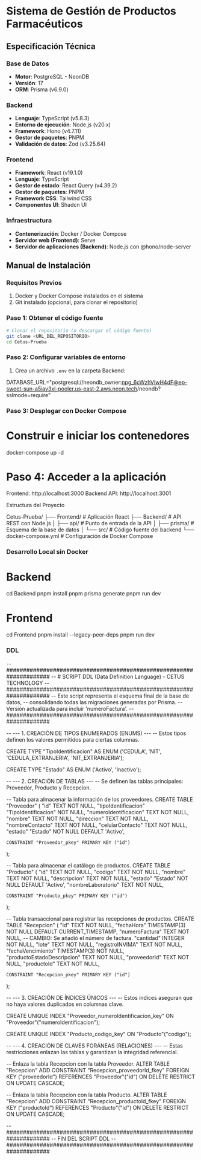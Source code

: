 # Sistema de Gestión de Productos Farmacéuticos

## Especificación Técnica

### Base de Datos
- **Motor**: PostgreSQL - NeonDB
- **Versión**: 17
- **ORM**: Prisma (v6.9.0)

### Backend
- **Lenguaje**: TypeScript (v5.8.3)
- **Entorno de ejecución**: Node.js (v20.x)
- **Framework**: Hono (v4.7.11)
- **Gestor de paquetes**: PNPM
- **Validación de datos**: Zod (v3.25.64)

### Frontend
- **Framework**: React (v19.1.0)
- **Lenguaje**: TypeScript
- **Gestor de estado**: React Query (v4.39.2)
- **Gestor de paquetes**: PNPM
- **Framework CSS**: Tailwind CSS
- **Componentes UI**: Shadcn UI

### Infraestructura
- **Contenerización**: Docker / Docker Compose
- **Servidor web (Frontend)**: Serve
- **Servidor de aplicaciones (Backend)**: Node.js con @hono/node-server

## Manual de Instalación

### Requisitos Previos
1. Docker y Docker Compose instalados en el sistema
2. Git instalado (opcional, para clonar el repositorio)

### Paso 1: Obtener el código fuente
```bash
# Clonar el repositorio (o descargar el código fuente)
git clone <URL_DEL_REPOSITORIO>
cd Cetus-Prueba
```

### Paso 2: Configurar variables de entorno
1. Crea un archivo `.env` en la carpeta Backend:

DATABASE_URL="postgresql://neondb_owner:npg_6cWzhVIwH4dF@ep-sweet-sun-a5iav3xl-pooler.us-east-2.aws.neon.tech/neondb?sslmode=require"


### Paso 3: Desplegar con Docker Compose


# Construir e iniciar los contenedores
docker-compose up -d

# Paso 4: Acceder a la aplicación


Frontend: http://localhost:3000
Backend API: http://localhost:3001


Estructura del Proyecto

Cetus-Prueba/
├── Frontend/           # Aplicación React
├── Backend/            # API REST con Node.js
│   ├── api/            # Punto de entrada de la API
│   ├── prisma/         # Esquema de la base de datos
│   └── src/            # Código fuente del backend
└── docker-compose.yml  # Configuración de Docker Compose


### Desarrollo Local sin Docker

# Backend

cd Backend
pnpm install
pnpm prisma generate
pnpm run dev


# Frontend
cd Frontend
pnpm install --legacy-peer-deps
pnpm run dev


### DDL
-- #####################################################################
-- # SCRIPT DDL (Data Definition Language) - CETUS TECHNOLOGY
-- #####################################################################
-- Este script representa el esquema final de la base de datos,
-- consolidando todas las migraciones generadas por Prisma.
-- Versión actualizada para incluir 'numeroFactura'.
-- #####################################################################


-- --- 1. CREACIÓN DE TIPOS ENUMERADOS (ENUMS) ---
-- Estos tipos definen los valores permitidos para ciertas columnas.

CREATE TYPE "TipoIdentificacion" AS ENUM ('CEDULA', 'NIT', 'CEDULA_EXTRANJERIA', 'NIT_EXTRANJERIA');

CREATE TYPE "Estado" AS ENUM ('Activo', 'Inactivo');


-- --- 2. CREACIÓN DE TABLAS ---
-- Se definen las tablas principales: Proveedor, Producto y Recepcion.

-- Tabla para almacenar la información de los proveedores.
CREATE TABLE "Proveedor" (
    "id" TEXT NOT NULL,
    "tipoIdentificacion" "TipoIdentificacion" NOT NULL,
    "numeroIdentificacion" TEXT NOT NULL,
    "nombre" TEXT NOT NULL,
    "direccion" TEXT NOT NULL,
    "nombreContacto" TEXT NOT NULL,
    "celularContacto" TEXT NOT NULL,
    "estado" "Estado" NOT NULL DEFAULT 'Activo',

    CONSTRAINT "Proveedor_pkey" PRIMARY KEY ("id")
);

-- Tabla para almacenar el catálogo de productos.
CREATE TABLE "Producto" (
    "id" TEXT NOT NULL,
    "codigo" TEXT NOT NULL,
    "nombre" TEXT NOT NULL,
    "descripcion" TEXT NOT NULL,
    "estado" "Estado" NOT NULL DEFAULT 'Activo',
    "nombreLaboratorio" TEXT NOT NULL,

    CONSTRAINT "Producto_pkey" PRIMARY KEY ("id")
);

-- Tabla transaccional para registrar las recepciones de productos.
CREATE TABLE "Recepcion" (
    "id" TEXT NOT NULL,
    "fechaHora" TIMESTAMP(3) NOT NULL DEFAULT CURRENT_TIMESTAMP,
    "numeroFactura" TEXT NOT NULL, -- CAMBIO: Se añadió el número de factura.
    "cantidad" INTEGER NOT NULL,
    "lote" TEXT NOT NULL,
    "registroINVIMA" TEXT NOT NULL,
    "fechaVencimiento" TIMESTAMP(3) NOT NULL,
    "productoEstadoDescripcion" TEXT NOT NULL,
    "proveedorId" TEXT NOT NULL,
    "productoId" TEXT NOT NULL,

    CONSTRAINT "Recepcion_pkey" PRIMARY KEY ("id")
);


-- --- 3. CREACIÓN DE ÍNDICES ÚNICOS ---
-- Estos índices aseguran que no haya valores duplicados en columnas clave.

CREATE UNIQUE INDEX "Proveedor_numeroIdentificacion_key" ON "Proveedor"("numeroIdentificacion");

CREATE UNIQUE INDEX "Producto_codigo_key" ON "Producto"("codigo");


-- --- 4. CREACIÓN DE CLAVES FORÁNEAS (RELACIONES) ---
-- Estas restricciones enlazan las tablas y garantizan la integridad referencial.

-- Enlaza la tabla Recepcion con la tabla Proveedor.
ALTER TABLE "Recepcion" ADD CONSTRAINT "Recepcion_proveedorId_fkey" FOREIGN KEY ("proveedorId") REFERENCES "Proveedor"("id") ON DELETE RESTRICT ON UPDATE CASCADE;

-- Enlaza la tabla Recepcion con la tabla Producto.
ALTER TABLE "Recepcion" ADD CONSTRAINT "Recepcion_productoId_fkey" FOREIGN KEY ("productoId") REFERENCES "Producto"("id") ON DELETE RESTRICT ON UPDATE CASCADE;

-- #####################################################################
-- FIN DEL SCRIPT DDL
-- #####################################################################

